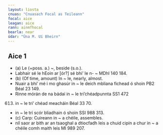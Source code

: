 ```yaml
---
layout: liosta
cnuas: "Cnuasach Focal as Teileann"
focal: aice
leagan: aice
rann: ainmfhocal
bearla: near
údar: "Úna M. Uí Bheirn"
---
```

## Aice 1

* (a) Le (+poss. a.) ~, beside (s.o.). 
* Labhair sé le hEoin ar [ór?] sé bhi’ le n- ~ MDhl
140 184. 
* (b) (Of time, amount) In ~ le, nearly, almost. 
* Nuair a bhi’ mé i mo ghasúr in ~ le deich
mbliana fichead ó shoin PB2 Béal 23 149. 
* Rinne mórán de na bádaí in ~ le tri’chéadpunnta SS1 472
613. in ~ le tri’ chéad meacháin Béal 33 70.
*  in ~ le trí scór bliadhain ó shoin SSI 988 313.
* (c) Carp: Cuireann in ~ a chéile, assembles.
*  níl saor ar bith ar an tsaoghal a dtiocfadh leis a chuid cipín a chur
in ~ a chéile comh maith leis MI 989 207. 
